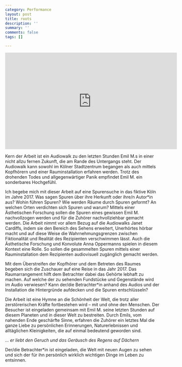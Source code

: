 ```yaml
---
category: Performance
layout: post
title: roots
description: ''
summary: ''
comments: false
tags: []

---
```

<iframe width="560" height="315" src="https://www.youtube.com/embed/1TMvwL8WhXE" frameborder="0" allow="accelerometer; autoplay; clipboard-write; encrypted-media; gyroscope; picture-in-picture" allowfullscreen></iframe>

Kern der Arbeit ist ein Audiowalk zu den letzten Stunden Emil M.s in einer nicht allzu fernen Zukunft, die am Rande des Untergangs steht. Der Audiowalk kann sowohl im Kölner Stadtzentrum begangen als auch mittels Kopfhörern und einer Rauminstallation erfahren werden. Trotz des drohenden Todes und allgegenwärtiger Panik empfindet Emil M. ein sonderbares Hochgefühl.

Ich begebe mich mit dieser Arbeit auf eine Spurensuche in das fiktive Köln im Jahre 2017. Was sagen Spuren über ihre Herkunft oder ihre/n Autor*in aus? Wohin führen Spuren? Wie werden Räume durch Spuren geformt? An welchen Orten verdichten sich Spuren und warum? Mittels einer Ästhetischen Forschung sollen die Spuren eines gewissen Emil M. nachvollzogen werden und für die Zuhörer nachvollziehbar gemacht werden. Die Arbeit nimmt vor allem Bezug auf die Audiowalks Janet Cardiffs, indem sie den Bereich des Sehens erweitert, Unerhörtes hörbar macht und auf diese Weise die Wahrnehmungsgrenzen zwischen Fiktionalität und Realität des Rezipienten verschwimmen lässt. Auch die Ästhetische Forschung und Konvolute Anna Oppermanns spielen in diesem Kontext eine Rolle. So sollen die gesammelten Spuren mittels einer Rauminstallation dem Rezipienten audiovisuell zugänglich gemacht werden.

Mit dem Überstreifen der Kopfhörer und dem Betreten des Raumes begeben sich die Zuschauer auf eine Reise in das Jahr 2017. Das Raumarrangement hilft dem Betrachter dabei das Gehörte lebhaft zu machen. Auf welche der zu sehenden Fundstücke und Gegenstände wird im Audio verwiesen? Kann der/die Betrachter*in anhand des Audios und der Installation die Hintergründe aufdecken und die Spuren entschlüsseln?

Die Arbeit ist eine Hymne an die Schönheit der Welt, die trotz aller zerstörerischen Kräfte fortbestehen wird – mit und ohne den Menschen. Der Besucher ist eingeladen gemeinsam mit Emil M. seine letzten Stunden auf diesem Planeten und in dieser Welt zu bestreiten. Durch Emils, vom nahenden Ende geschärfte Sinne, erfahren die Zuhörer ein letztes Mal die ganze Liebe zu persönlichen Erinnerungen, Naturerlebnissen und alltäglichen Kleinigkeiten, die auf einmal bedeutend geworden sind.

_... er liebt den Geruch und das Geräusch des Regens auf Dächern_ 

Der/die Betrachter*in ist eingeladen, die Welt mit neuen Augen zu sehen und sich der für ihn persönlich wirklich wichtigen Dinge im Leben zu entsinnen.